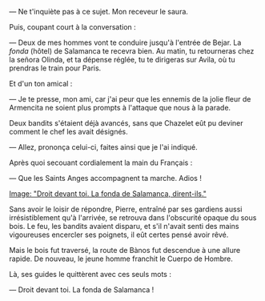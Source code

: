 — Ne t'inquiète pas à ce sujet. Mon receveur le saura.

Puis, coupant court à la conversation :

— Deux de mes hommes vont te conduire jusqu'à l'entrée de Bejar. La
_fonda_ (hôtel) de Salamanca te recevra bien. Au matin, tu retourneras chez
la señora Olinda, et ta dépense réglée, tu te dirigeras sur Avila, où tu
prendras le train pour Paris.

Et d'un ton amical :

— Je te presse, mon ami, car j'ai peur que les ennemis de la jolie fleur de Armencita ne soient plus prompts à l'attaque que nous à la parade.

Deux bandits s'étaient déjà avancés, sans que Chazelet eût pu deviner comment le chef les avait désignés.

— Allez, prononça celui-ci, faites ainsi que je l'ai indiqué.

Après quoi secouant cordialement la main du Français :

— Que les Saints Anges accompagnent ta marche. Adios !

[Image: "Droit devant toi. La fonda de Salamanca, dirent-ils."](../images/1-page-042.JPG)

Sans avoir le loisir de répondre, Pierre, entraîné par ses gardiens aussi
irrésistiblement qu'à l'arrivée, se retrouva dans l'obscurité opaque du sous
bois. Le feu, les bandits avaient disparu, et s'il n'avait senti des mains
vigoureuses encercler ses poignets, il eût certes pensé avoir rêvé.

Mais le bois fut traversé, la route de Bànos fut descendue à une allure rapide. De nouveau, le jeune homme franchit le Cuerpo de Hombre.

Là, ses guides le quittèrent avec ces seuls mots :

— Droit devant toi. La fonda de Salamanca !
